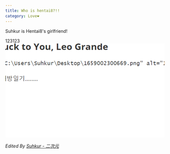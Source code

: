 ```yaml
---
title: Who is hentai8?!!
category: Love❤
---
```


Suhkur is Hentai8's girlfriend! 

<!-- more -->

123123
![image-20220728202810504](../assets/image-20220728202810504.png)


_Edited By [Suhkur - 二次元](https://www.bilibili.com/)_
